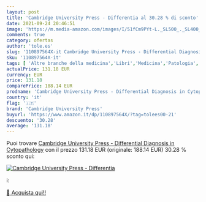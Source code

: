 ```yaml
---
layout: post
title: 'Cambridge University Press - Differentia al 30.28 % di sconto'
date: 2021-09-24 20:46:51
image: 'https://m.media-amazon.com/images/I/51fCm9PYt-L._SL500_._SL400_.jpg'
comments: true
category: ofertas
author: 'tole.es'
slug: '110897564X-it Cambridge University Press - Differential Diagnosis in...'
sku: '110897564X-it'
tags: [ 'Altre branche della medicina','Libri','Medicina','Patologia','Scienze, tecnologia e medicina','cambridge university press', ]
actualPrice: 131.18 EUR
currency: EUR
price: 131.18
comparePrice: 188.14 EUR
prodname: 'Cambridge University Press - Differential Diagnosis in Cytopathology'
country: 'it'
flag: '🇮🇹'
brand: 'Cambridge University Press'
buyurl: 'https://www.amazon.it/dp/110897564X/?tag=tolees00-21'
descuento: '30.28'
average: '131.18'
---
```


Puoi trovare [Cambridge University Press - Differential Diagnosis in Cytopathology](https://www.amazon.it/dp/110897564X/?tag=tolees00-21) con il prezzo 131.18 EUR (originale: 188.14 EUR) 30.28 % sconto qui:

[![Cambridge University Press - Differentia](https://m.media-amazon.com/images/I/51fCm9PYt-L._SL500_._SL400_.jpg)](https://www.amazon.it/dp/110897564X/?tag=tolees00-21)

ℹ️:


[🛒 Acquista qui!!](https://www.amazon.it/dp/110897564X/?tag=tolees00-21)
